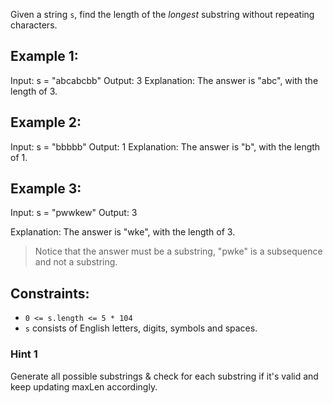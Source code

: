 Given a string `s`, find the length of the *longest* substring without repeating characters.

## Example 1:
Input: s = "abcabcbb"
Output: 3
Explanation: The answer is "abc", with the length of 3.

## Example 2:
Input: s = "bbbbb"
Output: 1
Explanation: The answer is "b", with the length of 1.

## Example 3:
Input: s = "pwwkew"
Output: 3

Explanation: The answer is "wke", with the length of 3.

> Notice that the answer must be a substring, "pwke" is a subsequence and not a substring.

## Constraints:
-   `0 <= s.length <= 5 * 104`
-   `s` consists of English letters, digits, symbols and spaces.

### Hint 1
Generate all possible substrings & check for each substring if it's valid and keep updating maxLen accordingly.